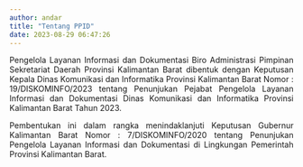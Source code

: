 ```yaml
---
author: andar
title: "Tentang PPID"
date: 2023-08-29 06:47:26
---
```

<p style="text-align: justify;">Pengelola Layanan Informasi dan Dokumentasi Biro Administrasi Pimpinan Sekretariat Daerah Provinsi Kalimantan Barat dibentuk dengan Keputusan Kepala Dinas Komunikasi dan Informatika Provinsi Kalimantan Barat Nomor : 19/DISKOMINFO/2023 tentang Penunjukan Pejabat Pengelola Layanan Informasi dan Dokumentasi Dinas Komunikasi dan Informatika Provinsi Kalimantan Barat Tahun 2023.</p>

<p style="text-align: justify;">Pembentukan ini dalam rangka menindaklanjuti Keputusan Gubernur Kalimantan Barat Nomor : 7/DISKOMINFO/2020 tentang Penunjukan Pengelola Layanan Informasi dan Dokumentasi di Lingkungan Pemerintah Provinsi Kalimantan Barat.</p>
